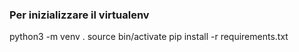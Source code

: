 ### Per inizializzare il virtualenv

python3 -m venv .
source bin/activate
pip install -r requirements.txt
